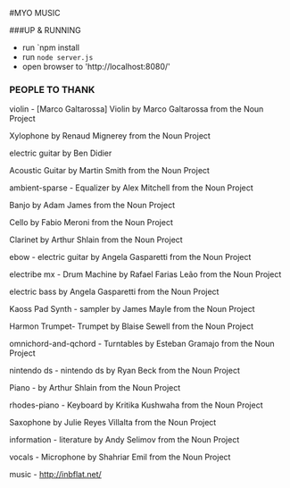 #MYO MUSIC


###UP & RUNNING
- run `npm install
- run `node server.js`
- open browser to 'http://localhost:8080/'

### PEOPLE TO THANK
violin - [Marco Galtarossa] Violin by Marco Galtarossa from the Noun Project

Xylophone by Renaud Mignerey from the Noun Project

electric guitar by Ben Didier

Acoustic Guitar by Martin Smith from the Noun Project

ambient-sparse -  Equalizer by Alex Mitchell from the Noun Project

Banjo by Adam James from the Noun Project

Cello by Fabio Meroni from the Noun Project

Clarinet by Arthur Shlain from the Noun Project

ebow - electric guitar by Angela Gasparetti from the Noun Project

electribe mx - Drum Machine by Rafael Farias Leão from the Noun Project

electric bass by Angela Gasparetti from the Noun Project

Kaoss Pad Synth - sampler by James Mayle from the Noun Project

Harmon Trumpet- Trumpet by Blaise Sewell from the Noun Project

omnichord-and-qchord - Turntables by Esteban Gramajo from the Noun Project

nintendo ds - nintendo ds by Ryan Beck from the Noun Project

Piano - by Arthur Shlain from the Noun Project

rhodes-piano - Keyboard by Kritika Kushwaha from the Noun Project

Saxophone by Julie Reyes Villalta from the Noun Project

information - literature by Andy Selimov from the Noun Project

vocals - Microphone by Shahriar Emil from the Noun Project

music - http://inbflat.net/